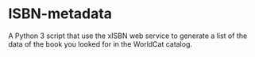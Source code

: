 # ISBN-metadata
A Python 3 script that use the xISBN web service to generate a list of the data of the book you looked for in the WorldCat catalog.
